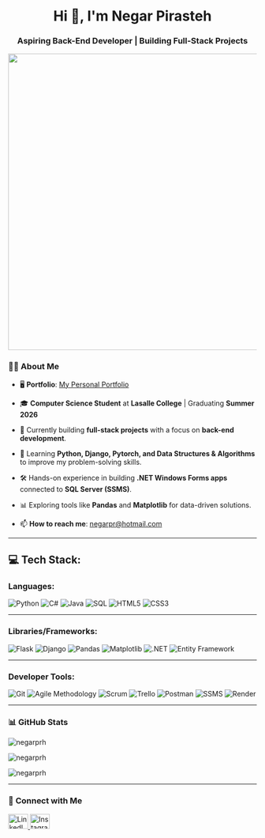 <h1 align="center">Hi 👋, I'm Negar Pirasteh</h1>
<h3 align="center">Aspiring Back-End Developer | Building Full-Stack Projects</h3>



<p align="center">  
  <img src="https://i.giphy.com/media/v1.Y2lkPTc5MGI3NjExd3h0cWNlcnhlb2diMGI4OHE3anllYmU2djdwa3ZhcWpsYWtrYnk4NiZlcD12MV9pbnRlcm5hbF9naWZfYnlfaWQmY3Q9Zw/DI768v3mPZzjMexZ1v/giphy.gif" width="600" />  
</p> 

### 👩‍💻 **About Me**  
- 🖥️ **Portfolio**: [My Personal Portfolio](https://negarprh.github.io/Portfolio/)
- 🎓 **Computer Science Student** at **Lasalle College** | Graduating **Summer 2026**  
- 🔧 Currently building **full-stack projects** with a focus on **back-end development**.  
- 🌱 Learning **Python, Django, Pytorch, and Data Structures & Algorithms** to improve my problem-solving skills.  
- 🛠️ Hands-on experience in building **.NET Windows Forms apps** connected to **SQL Server (SSMS)**.  
- 📊 Exploring tools like **Pandas** and **Matplotlib** for data-driven solutions.  

- 📫 **How to reach me**: negarpr@hotmail.com  

---

## 💻 Tech Stack:

### Languages:
![Python](https://img.shields.io/badge/Python-3776AB?style=for-the-badge&logo=python&logoColor=white)
![C#](https://img.shields.io/badge/C%23-239120?style=for-the-badge&logo=csharp&logoColor=white)
![Java](https://img.shields.io/badge/Java-007396?style=for-the-badge&logo=java&logoColor=white)
![SQL](https://img.shields.io/badge/SQL-CC2927?style=for-the-badge&logo=microsoftsqlserver&logoColor=white)
![HTML5](https://img.shields.io/badge/HTML5-E34F26?style=for-the-badge&logo=html5&logoColor=white)
![CSS3](https://img.shields.io/badge/CSS3-1572B6?style=for-the-badge&logo=css3&logoColor=white)


---
### Libraries/Frameworks:
![Flask](https://img.shields.io/badge/Flask-000000?style=for-the-badge&logo=flask&logoColor=white)
![Django](https://img.shields.io/badge/Django-092E20?style=for-the-badge&logo=django&logoColor=white)
![Pandas](https://img.shields.io/badge/Pandas-150458?style=for-the-badge&logo=pandas&logoColor=white)
![Matplotlib](https://img.shields.io/badge/Matplotlib-11557C?style=for-the-badge&logo=plotly&logoColor=white)
![.NET](https://img.shields.io/badge/.NET-512BD4?style=for-the-badge&logo=dotnet&logoColor=white)
![Entity Framework](https://img.shields.io/badge/Entity%20Framework-512BD4?style=for-the-badge&logo=dotnet&logoColor=white)


---

### Developer Tools:
![Git](https://img.shields.io/badge/Git-F05032?style=for-the-badge&logo=git&logoColor=white)
![Agile Methodology](https://img.shields.io/badge/Agile-2496ED?style=for-the-badge&logo=agile&logoColor=white)
![Scrum](https://img.shields.io/badge/Scrum-2496ED?style=for-the-badge&logo=scrum&logoColor=white)
![Trello](https://img.shields.io/badge/Trello-0079BF?style=for-the-badge&logo=trello&logoColor=white)
![Postman](https://img.shields.io/badge/Postman-FF6C37?style=for-the-badge&logo=postman&logoColor=white)
![SSMS](https://img.shields.io/badge/SSMS-CC2927?style=for-the-badge&logo=microsoftsqlserver&logoColor=white)
![Render](https://img.shields.io/badge/Render-46E3B7?style=for-the-badge&logo=render&logoColor=white)



---


### 📊 **GitHub Stats**  

<p align="left"> <img src="https://komarev.com/ghpvc/?username=negarprh&label=Profile%20views&color=0e75b6&style=flat" alt="negarprh" /> </p>

<p><img align="center" src="https://github-readme-stats.vercel.app/api/top-langs?username=negarprh&show_icons=true&locale=en&layout=compact" alt="negarprh" /></p>

<p><img align="center" src="https://github-readme-streak-stats.herokuapp.com/?user=negarprh&" alt="negarprh" /></p>

---

### 🤝 **Connect with Me**  

 <p align="left">  
  <a href="https://linkedin.com/in/negar-pirasteh" target="blank">
    <img src="https://raw.githubusercontent.com/rahuldkjain/github-profile-readme-generator/master/src/images/icons/Social/linked-in-alt.svg" alt="LinkedIn" height="30" width="40" />
  </a>  
<!--   <a href="https://www.leetcode.com/ngr_p" target="blank">
    <img src="https://raw.githubusercontent.com/rahuldkjain/github-profile-readme-generator/master/src/images/icons/Social/leet-code.svg" alt="LeetCode" height="30" width="40" />
  </a>   -->
  <a href="https://instagram.com/negar_tech" target="blank">
    <img src="https://raw.githubusercontent.com/rahuldkjain/github-profile-readme-generator/master/src/images/icons/Social/instagram.svg" alt="Instagram" height="30" width="40" />
  </a>  
</p>  
